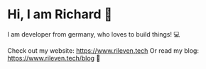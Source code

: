 # Hi, I am Richard 👋

I am developer from germany, who loves to build things! 💻

Check out my website: https://www.rileven.tech
Or read my blog: https://www.rileven.tech/blog 📖
